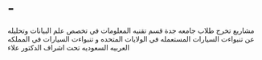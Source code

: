 # -
مشاريع تخرج طلاب جامعه جدة قسم تقنيه المعلومات في تخصص علم البيانات وتحليله  عن تنبواءت السيارات المستعمله في الولايات المتحده و تنبواءت السيارات في المملكه العربيه  السعوديه تحت اشراف الدكتور علاء 
